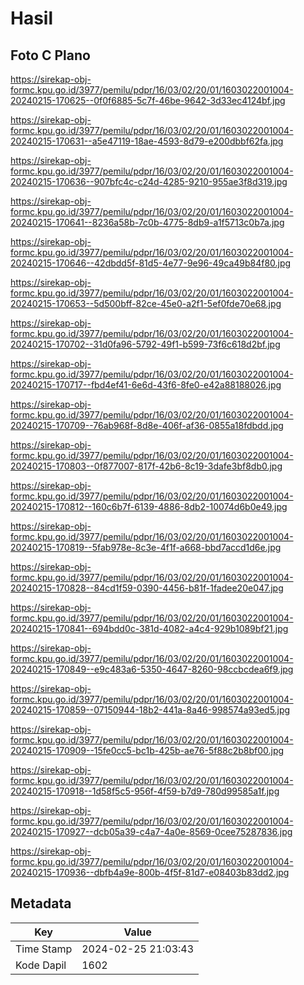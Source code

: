 # Hasil

## Foto C Plano

https://sirekap-obj-formc.kpu.go.id/3977/pemilu/pdpr/16/03/02/20/01/1603022001004-20240215-170625--0f0f6885-5c7f-46be-9642-3d33ec4124bf.jpg

https://sirekap-obj-formc.kpu.go.id/3977/pemilu/pdpr/16/03/02/20/01/1603022001004-20240215-170631--a5e47119-18ae-4593-8d79-e200dbbf62fa.jpg

https://sirekap-obj-formc.kpu.go.id/3977/pemilu/pdpr/16/03/02/20/01/1603022001004-20240215-170636--907bfc4c-c24d-4285-9210-955ae3f8d319.jpg

https://sirekap-obj-formc.kpu.go.id/3977/pemilu/pdpr/16/03/02/20/01/1603022001004-20240215-170641--8236a58b-7c0b-4775-8db9-a1f5713c0b7a.jpg

https://sirekap-obj-formc.kpu.go.id/3977/pemilu/pdpr/16/03/02/20/01/1603022001004-20240215-170646--42dbdd5f-81d5-4e77-9e96-49ca49b84f80.jpg

https://sirekap-obj-formc.kpu.go.id/3977/pemilu/pdpr/16/03/02/20/01/1603022001004-20240215-170653--5d500bff-82ce-45e0-a2f1-5ef0fde70e68.jpg

https://sirekap-obj-formc.kpu.go.id/3977/pemilu/pdpr/16/03/02/20/01/1603022001004-20240215-170702--31d0fa96-5792-49f1-b599-73f6c618d2bf.jpg

https://sirekap-obj-formc.kpu.go.id/3977/pemilu/pdpr/16/03/02/20/01/1603022001004-20240215-170717--fbd4ef41-6e6d-43f6-8fe0-e42a88188026.jpg

https://sirekap-obj-formc.kpu.go.id/3977/pemilu/pdpr/16/03/02/20/01/1603022001004-20240215-170709--76ab968f-8d8e-406f-af36-0855a18fdbdd.jpg

https://sirekap-obj-formc.kpu.go.id/3977/pemilu/pdpr/16/03/02/20/01/1603022001004-20240215-170803--0f877007-817f-42b6-8c19-3dafe3bf8db0.jpg

https://sirekap-obj-formc.kpu.go.id/3977/pemilu/pdpr/16/03/02/20/01/1603022001004-20240215-170812--160c6b7f-6139-4886-8db2-10074d6b0e49.jpg

https://sirekap-obj-formc.kpu.go.id/3977/pemilu/pdpr/16/03/02/20/01/1603022001004-20240215-170819--5fab978e-8c3e-4f1f-a668-bbd7accd1d6e.jpg

https://sirekap-obj-formc.kpu.go.id/3977/pemilu/pdpr/16/03/02/20/01/1603022001004-20240215-170828--84cd1f59-0390-4456-b81f-1fadee20e047.jpg

https://sirekap-obj-formc.kpu.go.id/3977/pemilu/pdpr/16/03/02/20/01/1603022001004-20240215-170841--694bdd0c-381d-4082-a4c4-929b1089bf21.jpg

https://sirekap-obj-formc.kpu.go.id/3977/pemilu/pdpr/16/03/02/20/01/1603022001004-20240215-170849--e9c483a6-5350-4647-8260-98ccbcdea6f9.jpg

https://sirekap-obj-formc.kpu.go.id/3977/pemilu/pdpr/16/03/02/20/01/1603022001004-20240215-170859--07150944-18b2-441a-8a46-998574a93ed5.jpg

https://sirekap-obj-formc.kpu.go.id/3977/pemilu/pdpr/16/03/02/20/01/1603022001004-20240215-170909--15fe0cc5-bc1b-425b-ae76-5f88c2b8bf00.jpg

https://sirekap-obj-formc.kpu.go.id/3977/pemilu/pdpr/16/03/02/20/01/1603022001004-20240215-170918--1d58f5c5-956f-4f59-b7d9-780d99585a1f.jpg

https://sirekap-obj-formc.kpu.go.id/3977/pemilu/pdpr/16/03/02/20/01/1603022001004-20240215-170927--dcb05a39-c4a7-4a0e-8569-0cee75287836.jpg

https://sirekap-obj-formc.kpu.go.id/3977/pemilu/pdpr/16/03/02/20/01/1603022001004-20240215-170936--dbfb4a9e-800b-4f5f-81d7-e08403b83dd2.jpg


## Metadata

| Key        | Value               |
| ---------- | ------------------- |
| Time Stamp | 2024-02-25 21:03:43 |
| Kode Dapil | 1602                |




